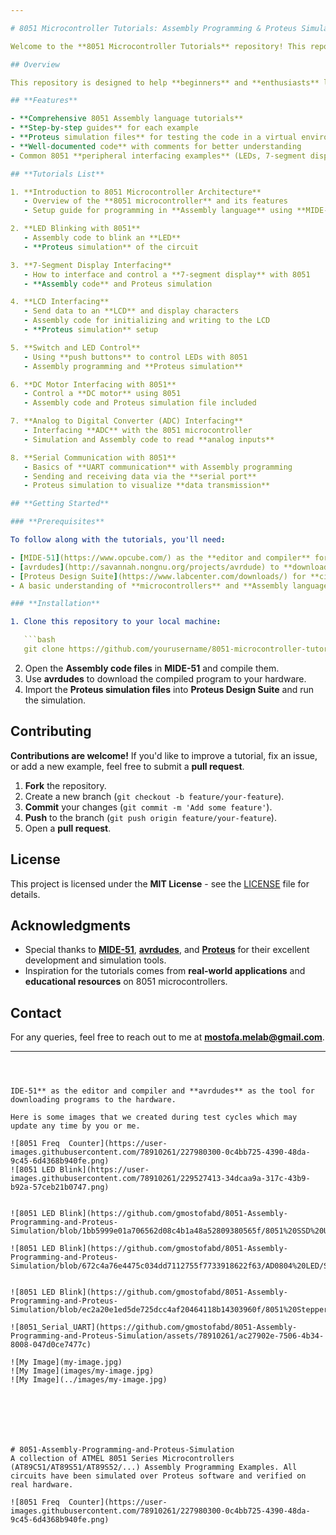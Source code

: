 ```yaml
---

# 8051 Microcontroller Tutorials: Assembly Programming & Proteus Simulation

Welcome to the **8051 Microcontroller Tutorials** repository! This repository contains a series of tutorials and practical examples focused on programming the **8051 microcontroller** using **Assembly language** and simulating the designs in **Proteus**.

## Overview

This repository is designed to help **beginners** and **enthusiasts** learn the fundamentals of programming 8051 microcontrollers in Assembly and simulate their behavior using Proteus. Each tutorial provides a detailed explanation of the code and hardware setup required, along with ready-to-use project files.

## **Features**

- **Comprehensive 8051 Assembly language tutorials**
- **Step-by-step guides** for each example
- **Proteus simulation files** for testing the code in a virtual environment
- **Well-documented code** with comments for better understanding
- Common 8051 **peripheral interfacing examples** (LEDs, 7-segment displays, LCD, motors, etc.)

## **Tutorials List**

1. **Introduction to 8051 Microcontroller Architecture**
   - Overview of the **8051 microcontroller** and its features
   - Setup guide for programming in **Assembly language** using **MIDE-51**

2. **LED Blinking with 8051**
   - Assembly code to blink an **LED**
   - **Proteus simulation** of the circuit

3. **7-Segment Display Interfacing**
   - How to interface and control a **7-segment display** with 8051
   - **Assembly code** and Proteus simulation

4. **LCD Interfacing**
   - Send data to an **LCD** and display characters
   - Assembly code for initializing and writing to the LCD
   - **Proteus simulation** setup

5. **Switch and LED Control**
   - Using **push buttons** to control LEDs with 8051
   - Assembly programming and **Proteus simulation**

6. **DC Motor Interfacing with 8051**
   - Control a **DC motor** using 8051
   - Assembly code and Proteus simulation file included

7. **Analog to Digital Converter (ADC) Interfacing**
   - Interfacing **ADC** with the 8051 microcontroller
   - Simulation and Assembly code to read **analog inputs**

8. **Serial Communication with 8051**
   - Basics of **UART communication** with Assembly programming
   - Sending and receiving data via the **serial port**
   - Proteus simulation to visualize **data transmission**

## **Getting Started**

### **Prerequisites**

To follow along with the tutorials, you'll need:

- [MIDE-51](https://www.opcube.com/) as the **editor and compiler** for Assembly programming.
- [avrdudes](http://savannah.nongnu.org/projects/avrdude) to **download the program** to the hardware.
- [Proteus Design Suite](https://www.labcenter.com/downloads/) for **circuit simulation**.
- A basic understanding of **microcontrollers** and **Assembly language**.

### **Installation**

1. Clone this repository to your local machine:

   ```bash
   git clone https://github.com/yourusername/8051-microcontroller-tutorials.git
   ```

2. Open the **Assembly code files** in **MIDE-51** and compile them.
3. Use **avrdudes** to download the compiled program to your hardware.
4. Import the **Proteus simulation files** into **Proteus Design Suite** and run the simulation.

## **Contributing**

**Contributions are welcome!** If you'd like to improve a tutorial, fix an issue, or add a new example, feel free to submit a **pull request**.

1. **Fork** the repository.
2. Create a new branch (`git checkout -b feature/your-feature`).
3. **Commit** your changes (`git commit -m 'Add some feature'`).
4. **Push** to the branch (`git push origin feature/your-feature`).
5. Open a **pull request**.

## **License**

This project is licensed under the **MIT License** - see the [LICENSE](LICENSE) file for details.

## **Acknowledgments**

- Special thanks to [**MIDE-51**](https://www.opcube.com/), [**avrdudes**](http://savannah.nongnu.org/projects/avrdude), and [**Proteus**](https://www.labcenter.com/) for their excellent development and simulation tools.
- Inspiration for the tutorials comes from **real-world applications** and **educational resources** on 8051 microcontrollers.

## **Contact**

For any queries, feel free to reach out to me at [**mostofa.melab@gmail.com**](mailto:mostofa.melab@gmail.com).

---
```



IDE-51** as the editor and compiler and **avrdudes** as the tool for downloading programs to the hardware.

Here is some images that we created during test cycles which may update any time by you or me.

![8051 Freq  Counter](https://user-images.githubusercontent.com/78910261/227980300-0c4bb725-4390-48da-9c45-6d4368b940fe.png)
![8051 LED Blink](https://user-images.githubusercontent.com/78910261/229527413-34dcaa9a-317c-43b9-b92a-57ceb21b0747.png)


![8051 LED Blink](https://github.com/gmostofabd/8051-Assembly-Programming-and-Proteus-Simulation/blob/1bb5999e01a706562d08c4b1a48a52809380565f/8051%20SSD%20Up%20Dn%20Counter/UP_DN_COUNTER.png)

![8051 LED Blink](https://github.com/gmostofabd/8051-Assembly-Programming-and-Proteus-Simulation/blob/672c4a76e4475c034dd7112755f7733918622f63/AD0804%20LED/Schematic.png)


![8051 LED Blink](https://github.com/gmostofabd/8051-Assembly-Programming-and-Proteus-Simulation/blob/ec2a20e1ed5de725dcc4af20464118b14303960f/8051%20Stepper%20Motors/8051%20Stepper%20Motor.png)

![8051_Serial_UART](https://github.com/gmostofabd/8051-Assembly-Programming-and-Proteus-Simulation/assets/78910261/ac27902e-7506-4b34-8008-047d0ce7477c)

![My Image](my-image.jpg)
![My Image](images/my-image.jpg)
![My Image](../images/my-image.jpg)







# 8051-Assembly-Programming-and-Proteus-Simulation
A collection of ATMEL 8051 Series Microcontrollers (AT89C51/AT89S51/AT89S52/...) Assembly Programming Examples. All circuits have been simulated over Proteus software and verified on real hardware.

![8051 Freq  Counter](https://user-images.githubusercontent.com/78910261/227980300-0c4bb725-4390-48da-9c45-6d4368b940fe.png)
